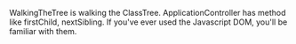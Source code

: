 WalkingTheTree is walking the ClassTree. ApplicationController has method like firstChild, nextSibling. If you've ever used the Javascript DOM, you'll be familiar with them.